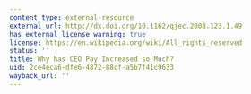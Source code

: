 ```yaml
---
content_type: external-resource
external_url: http://dx.doi.org/10.1162/qjec.2008.123.1.49
has_external_license_warning: true
license: https://en.wikipedia.org/wiki/All_rights_reserved
status: ''
title: Why has CEO Pay Increased so Much?
uid: 2ce4eca6-dfe6-4872-88cf-a5b7f41c9633
wayback_url: ''
---
```

